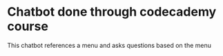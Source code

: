# Chatbot done through codecademy course

This chatbot references a menu and asks questions based on the menu
